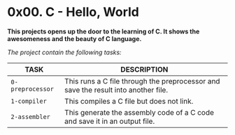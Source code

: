 # 0x00. C - Hello, World

**This projects opens up the door to the learning of C. It shows the awesomeness and the beauty of C language.**

*The project contain the following tasks:*

TASK | DESCRIPTION
--- | ---
`0-preprocessor` | This runs a C file through the preprocessor and save the result into another file.
`1-compiler` | This compiles a C file but does not link.
`2-assembler` | This generate the assembly code of a C code and save it in an output file.